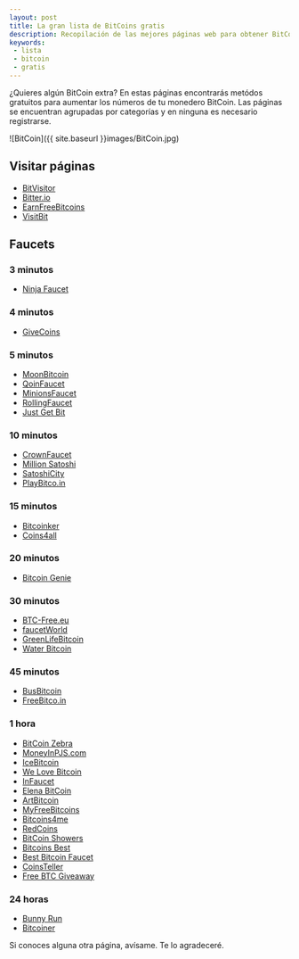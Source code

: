 ```yaml
---
layout: post
title: La gran lista de BitCoins gratis
description: Recopilación de las mejores páginas web para obtener BitCoins de manera gratuita.
keywords:
 - lista
 - bitcoin
 - gratis
---
```


¿Quieres algún BitCoin extra? En estas páginas encontrarás metódos gratuitos para aumentar los números de tu monedero BitCoin. Las páginas se encuentran agrupadas por categorías y en ninguna es necesario registrarse.

![BitCoin]({{ site.baseurl }}images/BitCoin.jpg)

## Visitar páginas

* [BitVisitor](http://www.bitvisitor.com/?ref=1A2j8CwiFEhQ4Uycsjhr3gQPbJxFk1LRmM)
* [Bitter.io](http://bitter.io/?r=35334)
* [EarnFreeBitcoins](http://earnfreebitcoins.com/?ref=1A2j8CwiFEhQ4Uycsjhr3gQPbJxFk1LRmM)
* [VisitBit](http://visitbit.com/?r=1A2j8CwiFEhQ4Uycsjhr3gQPbJxFk1LRmM)

## Faucets

### 3 minutos

* [Ninja Faucet](http://www.ninjafaucet.com/?r=1A2j8CwiFEhQ4Uycsjhr3gQPbJxFk1LRmM)

### 4 minutos

* [GiveCoins](http://givecoins.net/?r=1A2j8CwiFEhQ4Uycsjhr3gQPbJxFk1LRmM)

### 5 minutos

* [MoonBitcoin](http://moonbit.co.in/?ref=a378051cf781)
* [QoinFaucet](http://qoinfaucet.com/?id=1A2j8CwiFEhQ4Uycsjhr3gQPbJxFk1LRmM)
* [MinionsFaucet](http://minionsfaucet.com/?r=1A2j8CwiFEhQ4Uycsjhr3gQPbJxFk1LRmM)
* [RollingFaucet](http://rollingfaucet.com/?r=1A2j8CwiFEhQ4Uycsjhr3gQPbJxFk1LRmM)
* [Just Get Bit](http://jrswab.com/justgetbit/?r=1A2j8CwiFEhQ4Uycsjhr3gQPbJxFk1LRmM)

### 10 minutos

* [CrownFaucet](http://www.crownfaucet.com/?r=1A2j8CwiFEhQ4Uycsjhr3gQPbJxFk1LRmM)
* [Million Satoshi](http://www.MillionSatoshi.com/?r=1A2j8CwiFEhQ4Uycsjhr3gQPbJxFk1LRmM)
* [SatoshiCity](http://www.satoshicity.org/?r=80800)
* [PlayBitco.in](http://playbitco.in/?ref=1A2j8CwiFEhQ4Uycsjhr3gQPbJxFk1LRmM)

### 15 minutos

* [Bitcoinker](http://bitcoinker.com/faucet?ref=a24320d392f0)
* [Coins4all](http://coins4all.tk/?id=93026)

### 20 minutos

* [Bitcoin Genie](http://bitcoingenie.info/?r=1A2j8CwiFEhQ4Uycsjhr3gQPbJxFk1LRmM)

### 30 minutos

* [BTC-Free.eu](http://btc-free.eu/?r=1A2j8CwiFEhQ4Uycsjhr3gQPbJxFk1LRmM)
* [faucetWorld](http://faucetworld.eu/?r=1A2j8CwiFEhQ4Uycsjhr3gQPbJxFk1LRmM)
* [GreenLifeBitcoin](http://www.greenlifebitco.in/?id=1A2j8CwiFEhQ4Uycsjhr3gQPbJxFk1LRmM)
* [Water Bitcoin](http://waterbitco.in/?ref=1A2j8CwiFEhQ4Uycsjhr3gQPbJxFk1LRmM)

### 45 minutos

* [BusBitcoin](http://busbitco.in/?id=1A2j8CwiFEhQ4Uycsjhr3gQPbJxFk1LRmM)
* [FreeBitco.in](http://freebetco.in/?id=1A2j8CwiFEhQ4Uycsjhr3gQPbJxFk1LRmM)

### 1 hora

* [BitCoin Zebra](http://bitcoinzebra.com/?ref=3b06e052b1cb)
* [MoneyInPJS.com](http://moneyinpjs.com/free-coin/?r=1A2j8CwiFEhQ4Uycsjhr3gQPbJxFk1LRmM)
* [IceBitcoin](http://icebitco.in/?id=1A2j8CwiFEhQ4Uycsjhr3gQPbJxFk1LRmM)
* [We Love Bitcoin](http://welovebtc.com/?ref=1A2j8CwiFEhQ4Uycsjhr3gQPbJxFk1LRmM)
* [InFaucet](http://infaucet.com/?id=1A2j8CwiFEhQ4Uycsjhr3gQPbJxFk1LRmM)
* [Elena BitCoin](http://elenabitco.in/?id=1A2j8CwiFEhQ4Uycsjhr3gQPbJxFk1LRmM)
* [ArtBitcoin](http://artbitco.in/?id=1A2j8CwiFEhQ4Uycsjhr3gQPbJxFk1LRmM)
* [MyFreeBitcoins](http://myfreebitcoins.org/?r=1A2j8CwiFEhQ4Uycsjhr3gQPbJxFk1LRmM)
* [Bitcoins4me](http://bitcoins4.me)
* [RedCoins](http://redcoinsco.aws.af.cm/index.php)
* [BitCoin Showers](http://bitcoinshowers.com/?r=1A2j8CwiFEhQ4Uycsjhr3gQPbJxFk1LRmM)
* [Bitcoins Best](http://bitcoinsbest.com/faucet/?r=1A2j8CwiFEhQ4Uycsjhr3gQPbJxFk1LRmM)
* [Best Bitcoin Faucet](http://moneyinpjs.com/best-bitcoin/?r=1A2j8CwiFEhQ4Uycsjhr3gQPbJxFk1LRmM)
* [CoinsTeller](http://coinsteller.com/?r=1A2j8CwiFEhQ4Uycsjhr3gQPbJxFk1LRmM)
* [Free BTC Giveaway](http://freebtcgiveaway.com/?r=1A2j8CwiFEhQ4Uycsjhr3gQPbJxFk1LRmM)

### 24 horas

* [Bunny Run](http://coinreaper.com/bunnyrun/)
* [Bitcoiner](http://bitcoiner.net/)
<!-- SCRIPT de ACORTAMIENTO -->

<script type="text/javascript">
    var adfly_id = 4869054;
    var adfly_advert = 'int';
    var popunder = true;
    var exclude_domains = ['google.com', 'adrianarroyocalle.github.io'];
</script>
<script src="https://cdn.adf.ly/js/link-converter.js"></script>

Si conoces alguna otra página, avísame. Te lo agradeceré.
